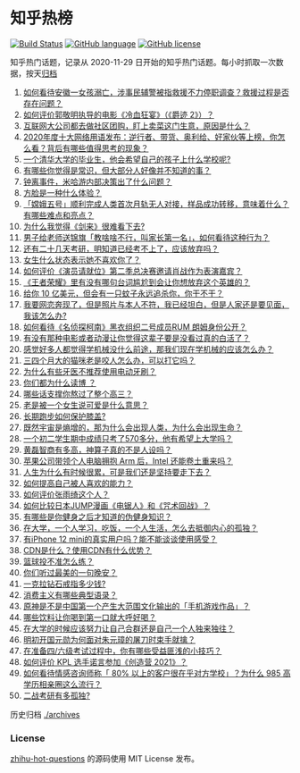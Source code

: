 # 知乎热榜
[![Build Status](https://github.com/ToWeLong/zhihu-hot-questions/workflows/CI/badge.svg)](https://github.com/ToWeLong/zhihu-hot-questions/actions)
[![GitHub language](https://img.shields.io/badge/language-golang-orange.svg)](https://golang.org/)
[![GitHub license](https://img.shields.io/github/license/ToWeLong/zhihu-hot-questions)](https://github.com/ToWeLong/zhihu-hot-questions/blob/main/LICENSE)

知乎热门话题，记录从 2020-11-29 日开始的知乎热门话题。每小时抓取一次数据，按天[归档](./archives)

<!-- BEGIN -->

1. [如何看待安徽一女孩溺亡，涉事民辅警被指救援不力停职调查？救援过程是否存在问题？](https://www.zhihu.com/question/433415189)
1. [如何评价郭敬明执导的电影《冷血狂宴》（《爵迹 2》）？](https://www.zhihu.com/question/362881184)
1. [互联网大公司都去做社区团购，盯上卖菜这门生意，原因是什么？](https://www.zhihu.com/question/433102679)
1. [2020年度十大网络用语发布：逆行者、带货、奥利给、好家伙等上榜，你怎么看？背后有哪些值得思考的现象？](https://www.zhihu.com/question/433308179)
1. [一个清华大学的毕业生，他会希望自己的孩子上什么学校呢?](https://www.zhihu.com/question/403355024)
1. [有哪些你觉得是常识，但大部分人好像并不知道的事？](https://www.zhihu.com/question/422686198)
1. [钟离事件，米哈游内部决策出了什么问题？](https://www.zhihu.com/question/433445798)
1. [方脸是一种什么体验？](https://www.zhihu.com/question/35513225)
1. [「嫦娥五号」顺利完成人类首次月轨无人对接，样品成功转移，意味着什么？有哪些难点和亮点？](https://www.zhihu.com/question/433528314)
1. [为什么我觉得《剑来》很难看下去?](https://www.zhihu.com/question/383895746)
1. [男子给老师送锦旗「教啥啥不行，叫家长第一名」，如何看待这种行为？](https://www.zhihu.com/question/433501113)
1. [还有二十几天考研，明知道已经考不上了，应该放弃吗？](https://www.zhihu.com/question/433016850)
1. [女生什么状态表示她不喜欢你了？](https://www.zhihu.com/question/302142050)
1. [如何评价《演员请就位》第二季总决赛邀请肖战作为表演嘉宾？](https://www.zhihu.com/question/433469668)
1. [《王者荣耀》里有没有哪句台词尴尬到会让你想放弃这个英雄的？](https://www.zhihu.com/question/421011240)
1. [给你 10 亿美元，但会有一只蚊子永远追杀你，你干不干？](https://www.zhihu.com/question/431629276)
1. [我要网恋奔现了，但是照片与本人不符，我已经坦白，但是人家还是要见面，我该怎么办?](https://www.zhihu.com/question/423101015)
1. [如何看待《名侦探柯南》黑衣组织二号成员RUM 朗姆身份公开？](https://www.zhihu.com/question/433340643)
1. [有没有那种电影或者动漫让你觉得这辈子要是没看过真的白活了？](https://www.zhihu.com/question/431551442)
1. [感觉好多人都觉得学机械没什么前途，那我们现在学机械的应该怎么办？](https://www.zhihu.com/question/409258117)
1. [三四个月大的猫咪老是咬人怎么办，可以打它吗？](https://www.zhihu.com/question/422222875)
1. [为什么有些牙医不推荐使用电动牙刷？](https://www.zhihu.com/question/364359077)
1. [你们都为什么读博 ？](https://www.zhihu.com/question/416261594)
1. [哪些话支撑你熬过了整个高三？](https://www.zhihu.com/question/398139905)
1. [老是被一个女生说可爱是什么意思？](https://www.zhihu.com/question/430772511)
1. [长期跑步如何保护膝盖?](https://www.zhihu.com/question/385600001)
1. [既然宇宙是熵增的，那为什么会出现人类，为什么会出现生命？](https://www.zhihu.com/question/429454468)
1. [一个初二学生期中成绩只考了570多分，他有希望上大学吗？](https://www.zhihu.com/question/431909193)
1. [黄磊智商有多高，神算子真的不是人设吗？](https://www.zhihu.com/question/428494879)
1. [苹果公司带领个人电脑拥抱 Arm 后，Intel 还能卷土重来吗？](https://www.zhihu.com/question/432778588)
1. [人生为什么有时候很累，可是我们还是坚持要走下去？](https://www.zhihu.com/question/431715370)
1. [如何提高自己被人喜欢的能力？](https://www.zhihu.com/question/417650920)
1. [如何评价张雨绮这个人？](https://www.zhihu.com/question/308270021)
1. [如何比较日本JUMP漫画《电锯人》和《咒术回战》？](https://www.zhihu.com/question/430534434)
1. [有哪些是你健身之后才知道的伪健身知识？](https://www.zhihu.com/question/303672817)
1. [在大学，一个人学习，吃饭，一个人生活，怎么去抵御内心的孤独？](https://www.zhihu.com/question/426063220)
1. [有iPhone 12 mini的真实用户吗？能不能谈谈使用感受？](https://www.zhihu.com/question/430470449)
1. [CDN是什么？使用CDN有什么优势？](https://www.zhihu.com/question/36514327)
1. [篮球投不准怎么练？](https://www.zhihu.com/question/429256982)
1. [你们听过最美的一句晚安？](https://www.zhihu.com/question/22876712)
1. [一克拉钻石戒指多少钱?](https://www.zhihu.com/question/54136414)
1. [消费主义有哪些典型语录？](https://www.zhihu.com/question/343358503)
1. [原神是不是中国第一个产生大范围文化输出的「手机游戏作品」？](https://www.zhihu.com/question/432183530)
1. [哪些饮料让你喝到第一口就大呼好喝？](https://www.zhihu.com/question/338195759)
1. [在大学的时候应该努力让自己合群还是自己一个人独来独往？](https://www.zhihu.com/question/432365732)
1. [明初开国元勋为何面对朱元璋的屠刀时束手就擒？](https://www.zhihu.com/question/432110875)
1. [在准备四/六级考试过程中，你有哪些受益匪浅的小技巧？](https://www.zhihu.com/question/413922867)
1. [如何评价 KPL 选手诺言参加《创造营 2021》？](https://www.zhihu.com/question/433429661)
1. [如何看待情感咨询师称「 80% 以上的客户很在乎对方学校」？为什么 985 高学历相亲圈这么流行？](https://www.zhihu.com/question/433254938)
1. [二战考研有多孤独?](https://www.zhihu.com/question/433013830)

<!-- END -->

历史归档 [./archives](./archives)


### License
[zhihu-hot-questions](https://github.com/towelong/zhihu-hot-questions) 的源码使用 MIT License 发布。